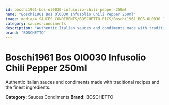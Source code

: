 ```yaml
---
id: boschi1961-bos-ol0030-infusolio-chili-pepper-250ml
name: "Boschi1961 Bos Ol0030 Infusolio Chili Pepper 250ml"
image: media/4 SAUCES CONDIMENTS/BOSCHETTO PICS/Boschi1961_BOS-OL0030 Infusolio Chili Pepper 250ml.png
category: sauces-condiments
description: "Authentic Italian sauces and condiments made with traditional recipes and the finest ingredients."
brand: "BOSCHETTO"
---
```


# Boschi1961 Bos Ol0030 Infusolio Chili Pepper 250ml

Authentic Italian sauces and condiments made with traditional recipes and the finest ingredients.

**Category:** Sauces Condiments
**Brand:** BOSCHETTO
